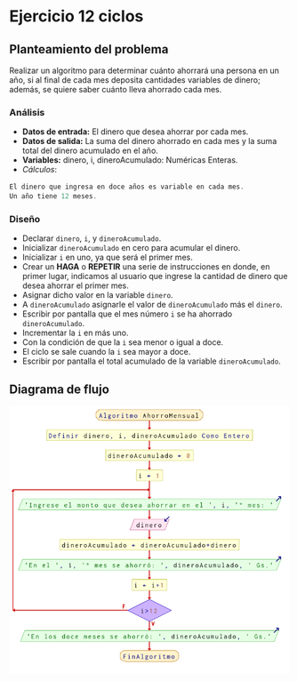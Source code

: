 # Ejercicio 12 ciclos

## Planteamiento del problema

Realizar un algoritmo para determinar cuánto ahorrará una persona en un año, si al final de cada mes deposita cantidades variables de dinero; además, se quiere saber cuánto lleva ahorrado cada mes.

### Análisis

- **Datos de entrada:** El dinero que desea ahorrar por cada mes.
- **Datos de salida:** La suma del dinero ahorrado en cada mes y la suma total del dinero acumulado en el año.
- **Variables:** dinero, i, dineroAcumulado: Numéricas Enteras.
- *Cálculos*:
```C
El dinero que ingresa en doce años es variable en cada mes.
Un año tiene 12 meses.
```

### Diseño

- Declarar `dinero`, `i`, y `dineroAcumulado`.
- Inicializar `dineroAcumulado` en cero para acumular el dinero.
- Inicializar `i` en uno, ya que será el primer mes.
- Crear un **HAGA** o **REPETIR** una serie de instrucciones en donde, en primer lugar, indicamos al usuario que ingrese la cantidad de dinero que desea ahorrar el primer mes.
- Asignar dicho valor en la variable `dinero`.
- A `dineroAcumulado` asignarle el valor de `dineroAcumulado` más el `dinero`.
- Escribir por pantalla que el mes número `i` se ha ahorrado `dineroAcumulado`.
- Incrementar la `i` en más uno.
- Con la condición de que la `i` sea menor o igual a doce.
- El ciclo se sale cuando la `i` sea mayor a doce.
- Escribir por pantalla el total acumulado de la variable `dineroAcumulado`.

## Diagrama de flujo

![DFD del ejercicio 12 ciclos](./Ejercicio12DFD.png)
